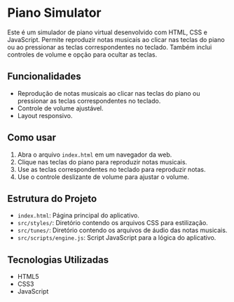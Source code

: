 # Piano Simulator

Este é um simulador de piano virtual desenvolvido com HTML, CSS e JavaScript. Permite reproduzir notas musicais ao clicar nas teclas do piano ou ao pressionar as teclas correspondentes no teclado. Também inclui controles de volume e opção para ocultar as teclas.

## Funcionalidades

- Reprodução de notas musicais ao clicar nas teclas do piano ou pressionar as teclas correspondentes no teclado.
- Controle de volume ajustável.
- Layout responsivo.

## Como usar

1. Abra o arquivo `index.html` em um navegador da web.
2. Clique nas teclas do piano para reproduzir notas musicais.
3. Use as teclas correspondentes no teclado para reproduzir notas.
4. Use o controle deslizante de volume para ajustar o volume.
   
## Estrutura do Projeto

- `index.html`: Página principal do aplicativo.
- `src/styles/`: Diretório contendo os arquivos CSS para estilização.
- `src/tunes/`: Diretório contendo os arquivos de áudio das notas musicais.
- `src/scripts/engine.js`: Script JavaScript para a lógica do aplicativo.

## Tecnologias Utilizadas

- HTML5
- CSS3
- JavaScript
